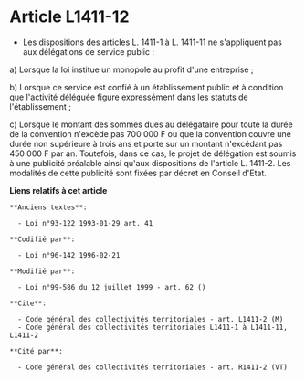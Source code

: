 # Article L1411-12

- Les dispositions des articles L. 1411-1 à L. 1411-11 ne s'appliquent pas aux délégations de service public :

a) Lorsque la loi institue un monopole au profit d'une entreprise ;

b) Lorsque ce service est confié à un établissement public et à condition que l'activité déléguée figure expressément dans
les statuts de l'établissement ;

c) Lorsque le montant des sommes dues au délégataire pour toute la durée de la convention n'excède pas 700 000 F ou que la
convention couvre une durée non supérieure à trois ans et porte sur un montant n'excédant pas 450 000 F par an. Toutefois,
dans ce cas, le projet de délégation est soumis à une publicité préalable ainsi qu'aux dispositions de l'article L. 1411-2.
Les modalités de cette publicité sont fixées par décret en Conseil d'Etat.

**Liens relatifs à cet article**

	**Anciens textes**:

	  - Loi n°93-122 1993-01-29 art. 41

	**Codifié par**:

	  - Loi n°96-142 1996-02-21

	**Modifié par**:

	  - Loi n°99-586 du 12 juillet 1999 - art. 62 ()

	**Cite**:

	  - Code général des collectivités territoriales - art. L1411-2 (M)
	  - Code général des collectivités territoriales L1411-1 à L1411-11, L1411-2

	**Cité par**:

	  - Code général des collectivités territoriales - art. R1411-2 (VT)
